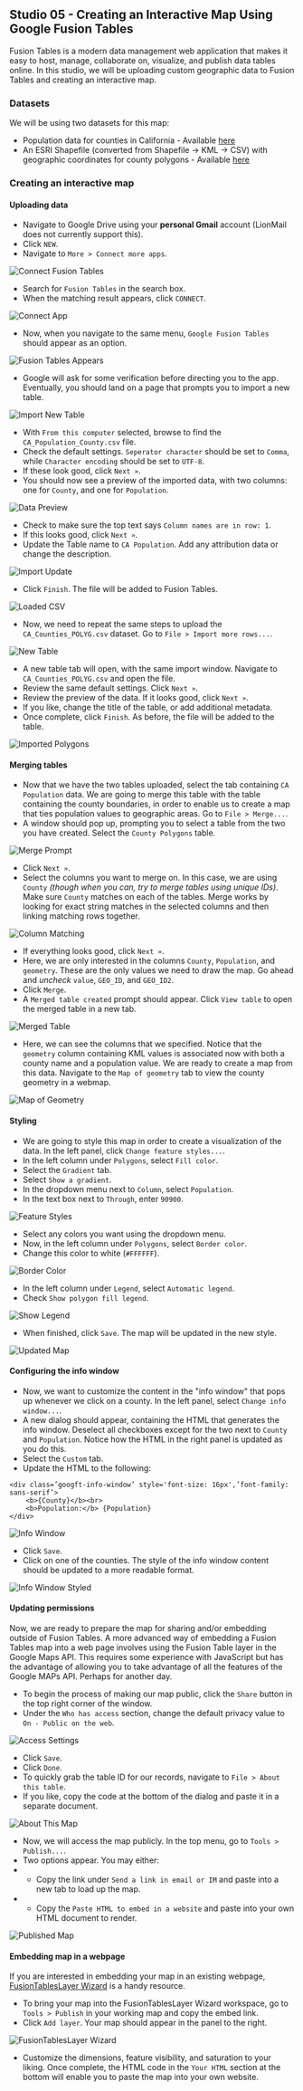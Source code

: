 ## Studio 05 - Creating an Interactive Map Using Google Fusion Tables 

Fusion Tables is a modern data management web application that makes it easy to host, manage, collaborate on, visualize, and publish data tables online. In this studio, we will be uploading custom geographic data to Fusion Tables and creating an interactive map. 

### Datasets

We will be using two datasets for this map:

* Population data for counties in California - Available [here](https://github.com/emilyfuhrman/datavis_design/blob/master/2017_Summer/Data/05/CA_Population_County.csv)
* An ESRI Shapefile (converted from Shapefile -> KML -> CSV) with geographic coordinates for county polygons - Available [here](https://github.com/emilyfuhrman/datavis_design/blob/master/2017_Summer/Data/04/CA_Counties_POLYG.csv)

### Creating an interactive map
#### Uploading data

* Navigate to Google Drive using your **personal Gmail** account (LionMail does not currently support this).
* Click `NEW`.
* Navigate to `More > Connect more apps`.

![Connect Fusion Tables](https://github.com/emilyfuhrman/datavis_design/blob/master/2017_Summer/Studios/Images/05/01_Connect_Fusion_Tables.png)

* Search for `Fusion Tables` in the search box.
* When the matching result appears, click `CONNECT`. 

![Connect App](https://github.com/emilyfuhrman/datavis_design/blob/master/2017_Summer/Studios/Images/05/02_Connect_App.png)

* Now, when you navigate to the same menu, `Google Fusion Tables` should appear as an option. 

![Fusion Tables Appears](https://github.com/emilyfuhrman/datavis_design/blob/master/2017_Summer/Studios/Images/05/03_Fusion_Tables_Appears.png)

* Google will ask for some verification before directing you to the app. Eventually, you should land on a page that prompts you to import a new table.

![Import New Table](https://github.com/emilyfuhrman/datavis_design/blob/master/2017_Summer/Studios/Images/05/04_Import_New_Table.png)

* With `From this computer` selected, browse to find the `CA_Population_County.csv` file. 
* Check the default settings. `Seperator character` should be set to `Comma`, while `Character encoding` should be set to `UTF-8`.
* If these look good, click `Next »`.
* You should now see a preview of the imported data, with two columns: one for `County`, and one for `Population`. 

![Data Preview](https://github.com/emilyfuhrman/datavis_design/blob/master/2017_Summer/Studios/Images/05/05_Data_Preview.png)

* Check to make sure the top text says `Column names are in row: 1`. 
* If this looks good, click `Next »`.
* Update the Table name to `CA Population`. Add any attribution data or change the description.

![Import Update](https://github.com/emilyfuhrman/datavis_design/blob/master/2017_Summer/Studios/Images/05/06_Import_Update.png)

* Click `Finish`. The file will be added to Fusion Tables.

![Loaded CSV](https://github.com/emilyfuhrman/datavis_design/blob/master/2017_Summer/Studios/Images/05/07_Loaded_CSV.png)

* Now, we need to repeat the same steps to upload the `CA_Counties_POLYG.csv` dataset. Go to `File > Import more rows...`. 

![New Table](https://github.com/emilyfuhrman/datavis_design/blob/master/2017_Summer/Studios/Images/05/08_New_Table.png)

* A new table tab will open, with the same import window. Navigate to `CA_Counties_POLYG.csv` and open the file. 
* Review the same default settings. Click `Next »`.
* Review the preview of the data. If it looks good, click `Next »`.
* If you like, change the title of the table, or add additional metadata. 
* Once complete, click `Finish`. As before, the file will be added to the table. 

![Imported Polygons](https://github.com/emilyfuhrman/datavis_design/blob/master/2017_Summer/Studios/Images/05/09_Imported_Polygons.png)

#### Merging tables

* Now that we have the two tables uploaded, select the tab containing `CA Population` data. We are going to merge this table with the table containing the county boundaries, in order to enable us to create a map that ties population values to geographic areas. Go to `File > Merge...`.
* A window should pop up, prompting you to select a table from the two you have created. Select the `County Polygons` table.

![Merge Prompt](https://github.com/emilyfuhrman/datavis_design/blob/master/2017_Summer/Studios/Images/05/10_Merge_Prompt.png)

* Click `Next »`.
* Select the columns you want to merge on. In this case, we are using `County` _(though when you can, try to merge tables using unique IDs)_. Make sure `County` matches on each of the tables. Merge works by looking for exact string matches in the selected columns and then linking matching rows together.

![Column Matching](https://github.com/emilyfuhrman/datavis_design/blob/master/2017_Summer/Studios/Images/05/11_Column_Matching.png)

* If everything looks good, click `Next »`.
* Here, we are only interested in the columns `County`, `Population`, and `geometry`. These are the only values we need to draw the map. Go ahead and _uncheck_ `value`, `GEO_ID`, and `GEO_ID2`. 
* Click `Merge`.
* A `Merged table created` prompt should appear. Click `View table` to open the merged table in a new tab.

![Merged Table](https://github.com/emilyfuhrman/datavis_design/blob/master/2017_Summer/Studios/Images/05/12_Merged_Table.png)

* Here, we can see the columns that we specified. Notice that the `geometry` column containing KML values is associated now with both a county name and a population value. We are ready to create a map from this data. Navigate to the `Map of geometry` tab to view the county geometry in a webmap.

![Map of Geometry](https://github.com/emilyfuhrman/datavis_design/blob/master/2017_Summer/Studios/Images/05/13_Map_of_Geometry.png)

#### Styling

* We are going to style this map in order to create a visualization of the data. In the left panel, click `Change feature styles...`.
* In the left column under `Polygons`, select `Fill color`.
* Select the `Gradient` tab.
* Select `Show a gradient`. 
* In the dropdown menu next to `Column`, select `Population`.
* In the text box next to `Through`, enter `90900`.

![Feature Styles](https://github.com/emilyfuhrman/datavis_design/blob/master/2017_Summer/Studios/Images/05/14_Feature_Styles.png)

* Select any colors you want using the dropdown menu.
* Now, in the left column under `Polygons`, select `Border color`.
* Change this color to white (`#FFFFFF`).

![Border Color](https://github.com/emilyfuhrman/datavis_design/blob/master/2017_Summer/Studios/Images/05/15_Border_Color.png)

* In the left column under `Legend`, select `Automatic legend`.
* Check `Show polygon fill legend`.

![Show Legend](https://github.com/emilyfuhrman/datavis_design/blob/master/2017_Summer/Studios/Images/05/16_Show_Legend.png)

* When finished, click `Save`. The map will be updated in the new style.

![Updated Map](https://github.com/emilyfuhrman/datavis_design/blob/master/2017_Summer/Studios/Images/05/17_Updated_Map.png)

#### Configuring the info window

* Now, we want to customize the content in the "info window" that pops up whenever we click on a county. In the left panel, select `Change info window...`.
* A new dialog should appear, containing the HTML that generates the info window. Deselect all checkboxes except for the two next to `County` and `Population`. Notice how the HTML in the right panel is updated as you do this.
* Select the `Custom` tab.
* Update the HTML to the following:

```
<div class=’googft-info-window’ style='font-size: 16px',’font-family: sans-serif’>
	<b>{County}</b><br>
	<b>Population:</b> {Population}
</div>
```

![Info Window](https://github.com/emilyfuhrman/datavis_design/blob/master/2017_Summer/Studios/Images/05/18_Info_Window.png)

* Click `Save`.
* Click on one of the counties. The style of the info window content should be updated to a more readable format.

![Info Window Styled](https://github.com/emilyfuhrman/datavis_design/blob/master/2017_Summer/Studios/Images/05/19_Info_Window_Styled.png)

#### Updating permissions

Now, we are ready to prepare the map for sharing and/or embedding outside of Fusion Tables. A more advanced way of embedding a Fusion Tables map into a web page involves using the Fusion Table layer in the Google Maps API. This requires some experience with JavaScript but has the advantage of allowing you to take advantage of all the features of the Google MAPs API. Perhaps for another day.

* To begin the process of making our map public, click the `Share` button in the top right corner of the window.
* Under the `Who has access` section, change the default privacy value to `On - Public on the web`.

![Access Settings](https://github.com/emilyfuhrman/datavis_design/blob/master/2017_Summer/Studios/Images/05/20_Access_Settings.png)

* Click `Save`.
* Click `Done`.
* To quickly grab the table ID for our records, navigate to `File > About this table`.
* If you like, copy the code at the bottom of the dialog and paste it in a separate document.

![About This Map](https://github.com/emilyfuhrman/datavis_design/blob/master/2017_Summer/Studios/Images/05/21_About_This_Map.png)

* Now, we will access the map publicly. In the top menu, go to `Tools > Publish...`.
* Two options appear. You may either: 
* * Copy the link under `Send a link in email or IM` and paste into a new tab to load up the map.
* * Copy the `Paste HTML to embed in a website` and paste into your own HTML document to render.

![Published Map](https://github.com/emilyfuhrman/datavis_design/blob/master/2017_Summer/Studios/Images/05/22_Published_Map.png)

#### Embedding map in a webpage

If you are interested in embedding your map in an existing webpage, [FusionTablesLayer Wizard](http://htmlpreview.github.io/?https://github.com/fusiontable-gallery/fusion-tables-api-samples/blob/master/FusionTablesLayerWizard/src/index.html) is a handy resource. 

* To bring your map into the FusionTablesLayer Wizard workspace, go to `Tools > Publish` in your working map and copy the embed link.
* Click `Add layer`. Your map should appear in the panel to the right.

![FusionTablesLayer Wizard](https://github.com/emilyfuhrman/datavis_design/blob/master/2017_Summer/Studios/Images/05/23_FusionTablesLayer_Wizard.png)

* Customize the dimensions, feature visibility, and saturation to your liking. Once complete, the HTML code in the `Your HTML` section at the bottom will enable you to paste the map into your own website.